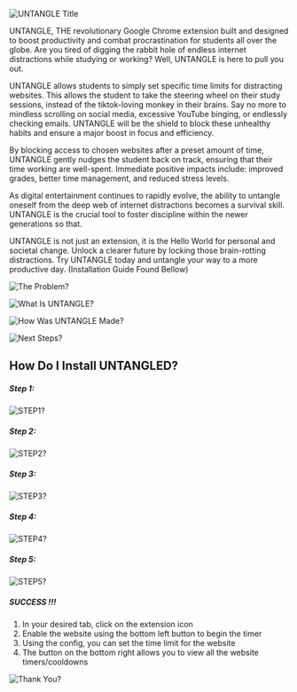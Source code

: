 ![UNTANGLE Title](/public/assets/README/Untangle.png)

UNTANGLE, THE revolutionary Google Chrome extension built and designed to boost productivity and combat procrastination for students all over the globe. Are you tired of digging the rabbit hole of endless internet distractions while studying or working? Well, UNTANGLE is here to pull you out.

UNTANGLE allows students to simply set specific time limits for distracting websites. This allows the student to take the steering wheel on their study sessions, instead of the tiktok-loving monkey in their brains. Say no more to mindless scrolling on social media, excessive YouTube binging, or endlessly checking emails. UNTANGLE will be the shield to block these unhealthy habits and ensure a major boost in focus and efficiency.

By blocking access to chosen websites after a preset amount of time, UNTANGLE gently nudges the student back on track, ensuring that their time working are well-spent. Immediate positive impacts include: improved grades, better time management, and reduced stress levels.

As digital entertainment continues to rapidly evolve, the ability to untangle oneself from the deep web of internet distractions becomes a survival skill. UNTANGLE is the crucial tool to foster discipline within the newer generations so that.

UNTANGLE is not just an extension, it is the Hello World for personal and societal change. Unlock a clearer future by locking those brain-rotting distractions. Try UNTANGLE today and untangle your way to a more productive day.
(Installation Guide Found Bellow)

![The Problem?](/public/assets/README/TheProblem.png)

![What Is UNTANGLE?](/public/assets/README/WhatItIs.png)

![How Was UNTANGLE Made?](/public/assets/README/HowItsMade.png)

![Next Steps?](/public/assets/README/NextSteps.png)

## How Do I Install UNTANGLED?
##### Step 1:
![STEP1?](/public/assets/README/Step1.png)
##### Step 2:
![STEP2?](/public/assets/README/Step2.png)
##### Step 3:
![STEP3?](/public/assets/README/StepThree.png)
##### Step 4:
![STEP4?](/public/assets/README/Step4.png)
##### Step 5:
![STEP5?](/public/assets/README/Step5.png)
##### SUCCESS !!!
1. In your desired tab, click on the extension icon
2. Enable the website using the bottom left button to begin the timer
3. Using the config, you can set the time limit for the website
4. The button on the bottom right allows you to view all the website timers/cooldowns
   
![Thank You?](/public/assets/README/ThankYou.png)



